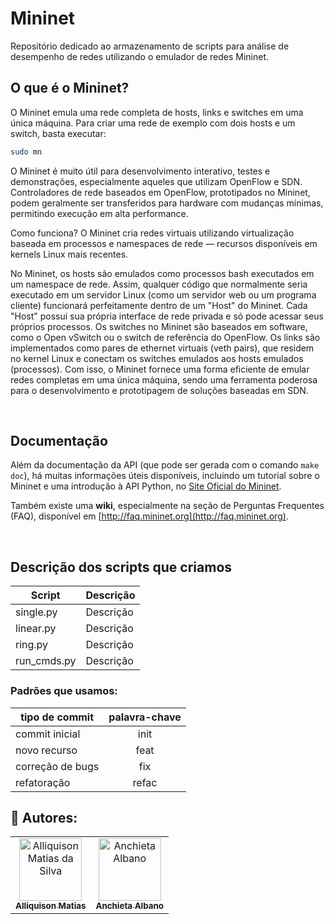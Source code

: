 # Mininet
Repositório dedicado ao armazenamento de scripts para análise de desempenho de redes utilizando o emulador de redes Mininet.

## O que é o Mininet?

O Mininet emula uma rede completa de hosts, links e switches em uma única máquina. Para criar uma rede de exemplo com dois hosts e um switch, basta executar:

```bash
sudo mn
```

O Mininet é muito útil para desenvolvimento interativo, testes e demonstrações, especialmente aqueles que utilizam OpenFlow e SDN. Controladores de rede baseados em OpenFlow, prototipados no Mininet, podem geralmente ser transferidos para hardware com mudanças mínimas, permitindo execução em alta performance.

Como funciona?
O Mininet cria redes virtuais utilizando virtualização baseada em processos e namespaces de rede — recursos disponíveis em kernels Linux mais recentes.

No Mininet, os hosts são emulados como processos bash executados em um namespace de rede. Assim, qualquer código que normalmente seria executado em um servidor Linux (como um servidor web ou um programa cliente) funcionará perfeitamente dentro de um "Host" do Mininet.
Cada "Host" possui sua própria interface de rede privada e só pode acessar seus próprios processos.
Os switches no Mininet são baseados em software, como o Open vSwitch ou o switch de referência do OpenFlow.
Os links são implementados como pares de ethernet virtuais (veth pairs), que residem no kernel Linux e conectam os switches emulados aos hosts emulados (processos).
Com isso, o Mininet fornece uma forma eficiente de emular redes completas em uma única máquina, sendo uma ferramenta poderosa para o desenvolvimento e prototipagem de soluções baseadas em SDN.

<br>

## Documentação

Além da documentação da API (que pode ser gerada com o comando `make doc`), há muitas informações úteis disponíveis, incluindo um tutorial sobre o Mininet e uma introdução à API Python, no [Site Oficial do Mininet](http://mininet.org).  

Também existe uma **wiki**, especialmente na seção de Perguntas Frequentes (FAQ), disponível em [http://faq.mininet.org](http://faq.mininet.org).  

<br>

## Descrição dos scripts que criamos

Script | Descrição
------ | -----------
single.py | Descrição
linear.py | Descrição
ring.py | Descrição
run_cmds.py | Descrição



### Padrões que usamos:

| tipo de commit   | palavra-chave |
| ---------------- | :-----------: |
| commit inicial   |     init      |
| novo recurso     |     feat      |
| correção de bugs |      fix      |
| refatoração      |     refac     |

<h2>🔷 Autores:</h2>
<div>
  <table>
    <tr>
      <td align="center">
        <a href="https://github.com/Ally-Matias">
          <img src="https://avatars.githubusercontent.com/u/98532868?v=4" alt="Alliquison Matias da Silva"
            width="100px">
          <br>
          <sub><b>Alliquison Matias</b></sub>
        </a>
      </td>
      <td align="center">
        <a href="https://github.com/Chiet4" >
          <img src="https://avatars.githubusercontent.com/u/111232477?v=4" alt="Anchieta Albano"
            width="100px" >
          <br>
          <sub><b>Anchieta Albano</b></sub>
        </a>
      </td>
    </tr>
  </table>
</div>
